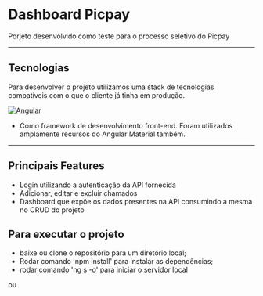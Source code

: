 # Dashboard Picpay
 Porjeto desenvolvido como teste para o processo seletivo do Picpay

---
## Tecnologias 

Para desenvolver o projeto utilizamos uma stack de tecnologias compatíveis com o que o cliente já tinha em produção.
  
   ![Angular](https://img.shields.io/badge/angular-%23DD0031.svg?style=for-the-badge&logo=angular&logoColor=white)
   - Como framework de desenvolvimento front-end. Foram utilizados amplamente recursos do Angular Material também.

---

## Principais Features

- Login utilizando a autenticação da API fornecida
- Adicionar, editar e excluir chamados 
- Dashboard que expõe os dados presentes na API consumindo a mesma no CRUD do projeto

## Para executar o projeto
- baixe ou clone o repositório para um diretório local;
- Rodar comando 'npm install' para instalar as dependências;
- rodar comando 'ng s -o' para iniciar o servidor local

ou

  
